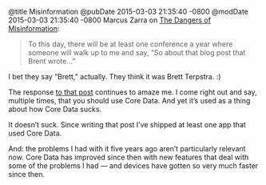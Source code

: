 @title Misinformation
@pubDate 2015-03-03 21:35:40 -0800
@modDate 2015-03-03 21:35:40 -0800
Marcus Zarra on <a href="http://martiancraft.com/blog/2015/02/dangers-of-misinformation/">The Dangers of Misinformation</a>:

>To this day, there will be at least one conference a year where someone will walk up to me and say, “So about that blog post that Brent wrote…”

I bet they say “Brett,” actually. They think it was Brett Terpstra. :)

The response <a href="http://inessential.com/2010/02/26/on_switching_away_from_core_data">to that post</a> continues to amaze me. I come right out and say, multiple times, that you should use Core Data. And yet it’s used as a thing about how Core Data sucks.

It doesn’t suck. Since writing that post I’ve shipped at least one app that used Core Data.

And: the problems I had with it five years ago aren’t particularly relevant now. Core Data has improved since then with new features that deal with some of the problems I had — and devices have gotten so very much faster since then.
